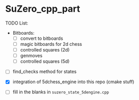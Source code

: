 # SuZero_cpp_part

TODO List:
- Bitboards:
    - [ ] convert to bitboards
    - [ ] magic bitboards for 2d chess
    - [ ] controlled squares (2d)
    - [ ] genmoves
    - [ ] controlled squares (5d)
- [ ] find_checks method for states
- [x] integration of 5dchess_engine into this repo (cmake stuff)
- [ ] fill in the blanks in `suzero_state_5dengine.cpp`

